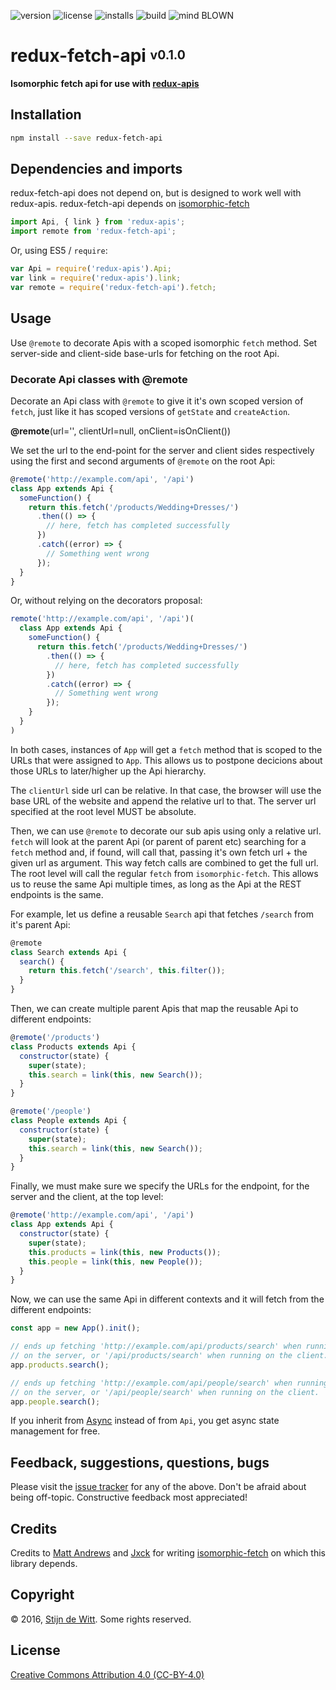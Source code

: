 ﻿![version](https://img.shields.io/npm/v/redux-fetch-api.svg) ![license](https://img.shields.io/npm/l/redux-fetch-api.svg) ![installs](https://img.shields.io/npm/dt/redux-fetch-api.svg) ![build](https://img.shields.io/travis/Download/redux-fetch-api.svg) ![mind BLOWN](https://img.shields.io/badge/mind-BLOWN-ff69b4.svg)

# redux-fetch-api <sup><sub>v0.1.0</sub></sup>

**Isomorphic fetch api for use with [redux-apis](https://github.com/download/redux-apis)**

## Installation

```sh
npm install --save redux-fetch-api
```

## Dependencies and imports
redux-fetch-api does not depend on, but is designed to work well with redux-apis.
redux-fetch-api depends on [isomorphic-fetch](https://github.com/matthew-andrews/isomorphic-fetch)

```js
import Api, { link } from 'redux-apis';
import remote from 'redux-fetch-api';
```

Or, using ES5 / `require`:

```js
var Api = require('redux-apis').Api;
var link = require('redux-apis').link;
var remote = require('redux-fetch-api').fetch;
```

## Usage
Use `@remote` to decorate Apis with a scoped isomorphic `fetch` method.
Set server-side and client-side base-urls for fetching on the root Api.

### Decorate Api classes with @remote
Decorate an Api class with `@remote` to give it it's own scoped version
of `fetch`, just like it has scoped versions of `getState` and `createAction`.

**@remote**(url=\'\', clientUrl=null, onClient=isOnClient())

We set the url to the end-point for the server and client sides respectively using
the first and second arguments of `@remote` on the root Api:

```js
@remote('http://example.com/api', '/api')
class App extends Api {
  someFunction() {
    return this.fetch('/products/Wedding+Dresses/')
      .then(() => {
        // here, fetch has completed successfully
      })
      .catch((error) => {
        // Something went wrong
      });
  }
}
```

Or, without relying on the decorators proposal:

```js
remote('http://example.com/api', '/api')(
  class App extends Api {
    someFunction() {
      return this.fetch('/products/Wedding+Dresses/')
        .then(() => {
          // here, fetch has completed successfully
        })
        .catch((error) => {
          // Something went wrong
        });
    }
  }
)
```

In both cases, instances of `App` will get a `fetch` method that is scoped
to the URLs that were assigned to `App`. This allows us to postpone decicions
about those URLs to later/higher up the Api hierarchy.

The `clientUrl` side url can be relative. In that case, the browser will use
the base URL of the website and append the relative url to that. The server
url specified at the root level MUST be absolute.

Then, we can use `@remote` to decorate our sub apis using only a relative url. `fetch`
will look at the parent Api (or parent of parent etc) searching for a `fetch` method
and, if found, will call that, passing it's own fetch url + the given url as argument.
This way fetch calls are combined to get the full url. The root level will call the
regular `fetch` from `isomorphic-fetch`. This allows us to reuse the same Api multiple
times, as long as the Api at the REST endpoints is the same.

For example, let us define a reusable `Search` api that fetches `/search` from it's
parent Api:

```js
@remote
class Search extends Api {
  search() {
    return this.fetch('/search', this.filter());
  }
}
```

Then, we can create multiple parent Apis that map the reusable Api to different endpoints:

```js
@remote('/products')
class Products extends Api {
  constructor(state) {
    super(state);
	this.search = link(this, new Search());
  }
}

@remote('/people')
class People extends Api {
  constructor(state) {
    super(state);
	this.search = link(this, new Search());
  }
}
```

Finally, we must make sure we specify the URLs for the endpoint, for the
server and the client, at the top level:

```js
@remote('http://example.com/api', '/api')
class App extends Api {
  constructor(state) {
    super(state);
	this.products = link(this, new Products());
	this.people = link(this, new People());
  }
}
```

Now, we can use the same Api in different contexts and it will
fetch from the different endpoints:


```js
const app = new App().init();

// ends up fetching 'http://example.com/api/products/search' when running
// on the server, or '/api/products/search' when running on the client.
app.products.search();

// ends up fetching 'http://example.com/api/people/search' when running
// on the server, or '/api/people/search' when running on the client.
app.people.search();
```

If you inherit from [Async](https://github.com/download/redux-async-api) instead
of from `Api`, you get async state management for free.


## Feedback, suggestions, questions, bugs
Please visit the [issue tracker](https://github.com/download/redux-fetch-api/issues)
for any of the above. Don't be afraid about being off-topic.
Constructive feedback most appreciated!


## Credits
Credits to [Matt Andrews](https://github.com/matthew-andrews)
and [Jxck](https://github.com/Jxck) for writing
[isomorphic-fetch](https://github.com/matthew-andrews/isomorphic-fetch)
on which this library depends.


## Copyright
© 2016, [Stijn de Witt](http://StijnDeWitt.com). Some rights reserved.


## License
[Creative Commons Attribution 4.0 (CC-BY-4.0)](https://creativecommons.org/licenses/by/4.0/)
